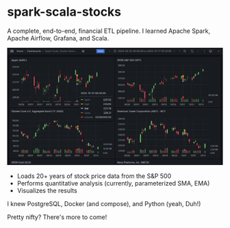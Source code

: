 # spark-scala-stocks

A complete, end-to-end, financial ETL pipeline. I learned Apache Spark, Apache Airflow, Grafana, and Scala.

<img src="https://github.com/dev-michael-schmidt/spark-scala-stocks/blob/master/4_grid_example.png" width="960px" height="auto">

- Loads 20+ years of stock price data from the S&P 500
- Performs quantitative analysis (currently, parameterized SMA, EMA)
- Visualizes the results

I knew PostgreSQL, Docker (and compose), and Python (yeah, Duh!)

Pretty nifty? There's more to come!
